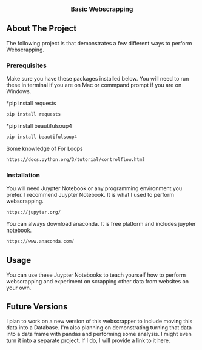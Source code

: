   <h3 align="center">Basic Webscrapping</h3> 
  
  <!-- ABOUT THE PROJECT -->
## About The Project
The following project is that demonstrates a few different ways to perform Webscrapping.

### Prerequisites

Make sure you have these packages installed below. You will need to run these in terminal if you are on Mac or commpand prompt if you are on Windows.

*pip install requests
```sh
pip install requests
```

*pip install beautifulsoup4
```sh
pip install beautifulsoup4
```

Some knowledge of For Loops
```sh
https://docs.python.org/3/tutorial/controlflow.html
```

### Installation
You will need Juypter Notebook or any programming environment you prefer. I recommend Juypter Notebook. It is what I used to perform webscrapping.
```sh
https://jupyter.org/
```
You can always download anaconda. It is free platform and includes juypter notebook.

```sh
https://www.anaconda.com/
```

<!-- USAGE EXAMPLES -->
## Usage
You can use these Juypter Notebooks to teach yourself how to perform webscrapping and experiment on scrapping other data from websites on your own.


## Future Versions
I plan to work on a new version of this webscrapper to include moving this data into a Database. I'm also planning on demonstrating turning that data into a data frame with pandas and performing some analysis. I might even turn it into a separate project. If I do, I will provide a link to it here.
